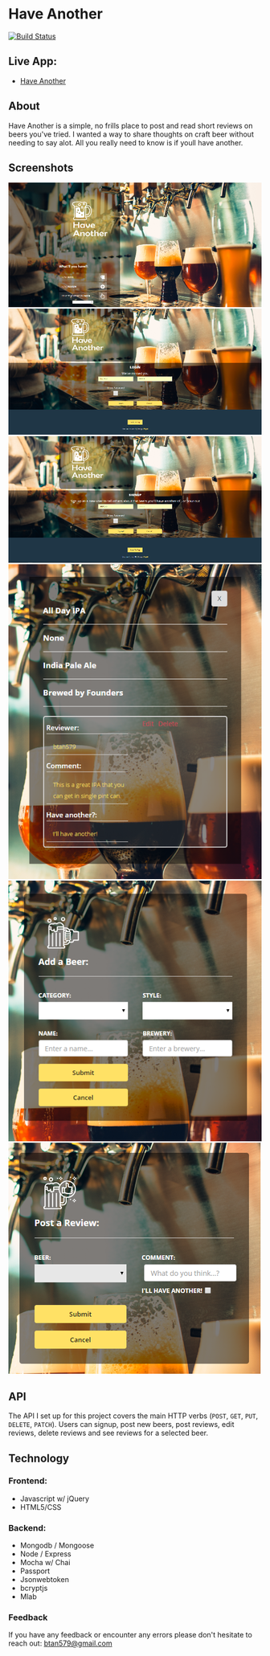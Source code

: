 # Have Another  
[![Build Status](https://travis-ci.org/Btan579/HaveAnother.svg?branch=master)](https://travis-ci.org/Btan579/HaveAnother)

## Live App:
- [Have Another](https://have-another.herokuapp.com/)

## About

Have Another is a simple, no frills place to post and read short reviews on beers you've tried. I wanted a way to share thoughts on craft beer without needing to say alot. All you really need to know is if youll have another. 

## Screenshots


![Home](https://github.com/Btan579/HaveAnother/blob/master/have-another-github-screenshots/Main-page.PNG)
![Login](https://github.com/Btan579/HaveAnother/blob/master/have-another-github-screenshots/login-page.PNG)
![Signup](https://github.com/Btan579/HaveAnother/blob/master/have-another-github-screenshots/sign-up-page.PNG)
![Display Reviews](https://github.com/Btan579/HaveAnother/blob/master/have-another-github-screenshots/display-reviews.PNG)
![New Beer](https://github.com/Btan579/HaveAnother/blob/master/have-another-github-screenshots/add-beer.PNG)
![New Review](https://github.com/Btan579/HaveAnother/blob/master/have-another-github-screenshots/post-review.PNG)

## API

The API I set up for this project covers the main HTTP verbs (`POST`, `GET`, `PUT`, `DELETE`, `PATCH`).  Users can signup, post new beers, post reviews, edit reviews, delete reviews and see reviews for a selected beer.


## Technology

### Frontend:
+ Javascript w/ jQuery
+ HTML5/CSS

### Backend:
+ Mongodb / Mongoose
+ Node / Express
+ Mocha w/ Chai
+ Passport
+ Jsonwebtoken
+ bcryptjs
+ Mlab


### Feedback
If you have any feedback or encounter any errors please don't hesitate to reach out: btan579@gmail.com

